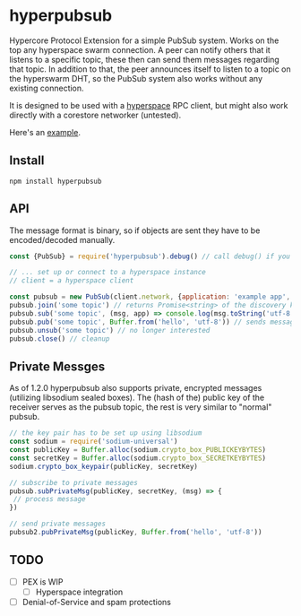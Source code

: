 # hyperpubsub
Hypercore Protocol Extension for a simple PubSub system. Works on the top any hyperspace swarm connection.
A peer can notify others that it listens to a specific topic, these then can send them messages regarding that topic.
In addition to that, the peer announces itself to listen to a topic on the hyperswarm DHT, so the PubSub system also works without any existing connection.

It is designed to be used with a [hyperspace](https://github.com/hypercore-protocol/hyperspace-client) RPC client, but might also work directly with a corestore networker (untested).

Here's an [example](https://github.com/fsteff/hyperpubsub/blob/main/example.js).

## Install

``` 
npm install hyperpubsub
```

## API

The message format is binary, so if objects are sent they have to be encoded/decoded manually.

```javascript
const {PubSub} = require('hyperpubsub').debug() // call debug() if you want debugging messages printed to the cli

// ... set up or connect to a hyperspace instance
// client = a hyperspace client

const pubsub = new PubSub(client.network, {application: 'example app', onError: <somehowhandlethaterror>})
pubsub.join('some topic') // returns Promise<string> of the discovery key used for the dht
pubsub.sub('some topic', (msg, app) => console.log(msg.toString('utf-8'))) // messages are binary blobs
pubsub.pub('some topic', Buffer.from('hello', 'utf-8')) // sends message to all known listening peers
pubsub.unsub('some topic') // no longer interested
pubsub.close() // cleanup
```

## Private Messges

As of 1.2.0 hyperpubsub also supports private, encrypted messages (utilizing libsodium sealed boxes).
The (hash of the) public key of the receiver serves as the pubsub topic, the rest is very similar to "normal" pubsub.

```javascript
// the key pair has to be set up using libsodium
const sodium = require('sodium-universal')
const publicKey = Buffer.alloc(sodium.crypto_box_PUBLICKEYBYTES)
const secretKey = Buffer.alloc(sodium.crypto_box_SECRETKEYBYTES)
sodium.crypto_box_keypair(publicKey, secretKey)

// subscribe to private messages
pubsub.subPrivateMsg(publicKey, secretKey, (msg) => {
 // process message
})

// send private messages
pubsub2.pubPrivateMsg(publicKey, Buffer.from('hello', 'utf-8'))
```

## TODO
- [ ] PEX is WIP
  - [ ] Hyperspace integration
- [ ] Denial-of-Service and spam protections
